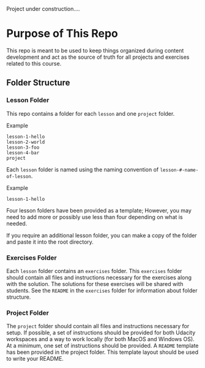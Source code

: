 Project under construction.... 


# Purpose of This Repo

This repo is meant to be used to keep things organized during content development and act as the source of truth for all projects and exercises related to this course.

## Folder Structure

### Lesson Folder

This repo contains a folder for each `lesson` and one `project` folder.

Example
```
lesson-1-hello
lesson-2-world
lesson-3-foo
lesson-4-bar
project
```

Each `lesson` folder is named using the naming convention of `lesson-#-name-of-lesson`.

Example
```
lesson-1-hello
```

Four lesson folders have been provided as a template; However, you may need to add more or possibly use less than four depending on what is needed.

If you require an additional lesson folder, you can make a copy of the folder and paste it into the root directory.

### Exercises Folder

Each `lesson` folder contains an `exercises` folder. This `exercises` folder should contain all files and instructions necessary for the exercises along with the solution. The solutions for these exercises will be shared with students. See the `README` in the `exercises` folder for information about folder structure.

### Project Folder

The `project` folder should contain all files and instructions necessary for setup. If possible, a set of instructions should be provided for both Udacity workspaces and a way to work locally (for both MacOS and Windows OS). At a minimum, one set of instructions should be provided. A `README` template has been provided in the project folder. This template layout should be used to write your README.
